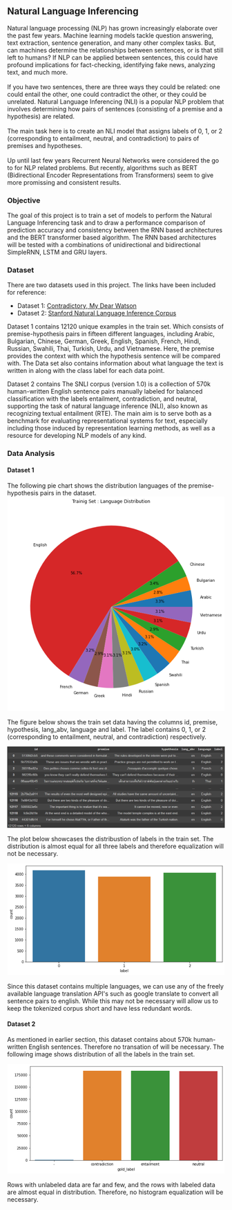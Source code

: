 Natural Language Inferencing
---

Natural language processing (NLP) has grown increasingly elaborate over the past few years. Machine learning models tackle question answering, text extraction, sentence generation, and many other complex tasks. But, can machines determine the relationships between sentences, or is that still left to humans? If NLP can be applied between sentences, this could have profound implications for fact-checking, identifying fake news, analyzing text, and much more.</br></br>
If you have two sentences, there are three ways they could be related: one could entail the other, one could contradict the other, or they could be unrelated. Natural Language Inferencing (NLI) is a popular NLP problem that involves determining how pairs of sentences (consisting of a premise and a hypothesis) are related.</br></br>
The main task here is to create an NLI model that assigns labels of 0, 1, or 2 (corresponding to entailment, neutral, and contradiction) to pairs of premises and hypotheses.</br></br>
Up until last few years Recurrent Neural Networks were considered the go to for NLP related problems. But recently, algorithms such as BERT (Bidirectional Encoder Representations from Transformers) seem to give more promissing and consistent results.

### Objective
The goal of this project is to train a set of models to perform the Natural Language Inferencing task and to draw a performance comparison of prediction accuracy and consistency between the RNN based architectures and the BERT transformer based algorithm.
The RNN based architectures will be tested with a combinations of unidirectional and bidirectional SimpleRNN, LSTM and GRU layers.

### Dataset
There are two datasets used in this project. The links have been included for reference:</br>
* Dataset 1: [Contradictory, My Dear Watson](https://www.kaggle.com/c/contradictory-my-dear-watson/data)</br>
* Dataset 2: [Stanford Natural Language Inference Corpus](https://www.kaggle.com/stanfordu/stanford-natural-language-inference-corpus)
 
Dataset 1 contains 12120 unique examples in the train set. Which consists of premise-hypothesis pairs in fifteen different languages, including Arabic, Bulgarian, Chinese, German, Greek, English, Spanish, French, Hindi, Russian, Swahili, Thai, Turkish, Urdu, and Vietnamese.
Here, the premise provides the context with which the hypothesis sentence will be compared with. The Data set also contains information about what language the text is written in along with the class label for each data point.

Dataset 2 contains The SNLI corpus (version 1.0) is a collection of 570k human-written English sentence pairs manually labeled for balanced classification with the labels entailment, contradiction, and neutral, supporting the task of natural language inference (NLI), also known as recognizing textual entailment (RTE). The main aim is to serve both as a benchmark for evaluating representational systems for text, especially including those induced by representation learning methods, as well as a resource for developing NLP models of any kind. 

### Data Analysis
#### Dataset 1
The following pie chart shows the distribution languages of the premise-hypothesis pairs in the dataset.
![alt text](https://github.com/JagtapSagar/Neural-Networks/blob/main/RNN_BERT_Natural_Language_Inferencing/Images/Language%20distribution.png)

The figure below shows the train set data having the columns id, premise, hypothesis, lang_abv, language and label. The label contains 0, 1, or 2 (corresponding to entailment, neutral, and contradiction) respectively. 

![alt text](https://github.com/JagtapSagar/Neural-Networks/blob/main/RNN_BERT_Natural_Language_Inferencing/Images/train%20data%201.PNG)

The plot below showcases the distribustion of labels in the train set. The distribution is almost equal for all three labels and therefore equalization will not be necessary.

![alt text](https://github.com/JagtapSagar/Neural-Networks/blob/main/RNN_BERT_Natural_Language_Inferencing/Images/dataset%201%20label%20distribution.png)

Since this dataset contains multiple languages, we can use any of the freely available language translation API's such as google translate to convert all sentence pairs to english. While this may not be necessary will allow us to keep the tokenized corpus short and have less redundant words.

#### Dataset 2
As mentioned in earlier section, this dataset contains about 570k human-written English sentences. Therefore no transation of will be necessary. The following image shows distribution of all the labels in the train set.

![alt text](https://github.com/JagtapSagar/Neural-Networks/blob/main/RNN_BERT_Natural_Language_Inferencing/Images/dataset%202%20label%20distribution.png)

Rows with unlabeled data are far and few, and the rows with labeled data are almost equal in distribution. Therefore, no histogram equalization will be necessary.
